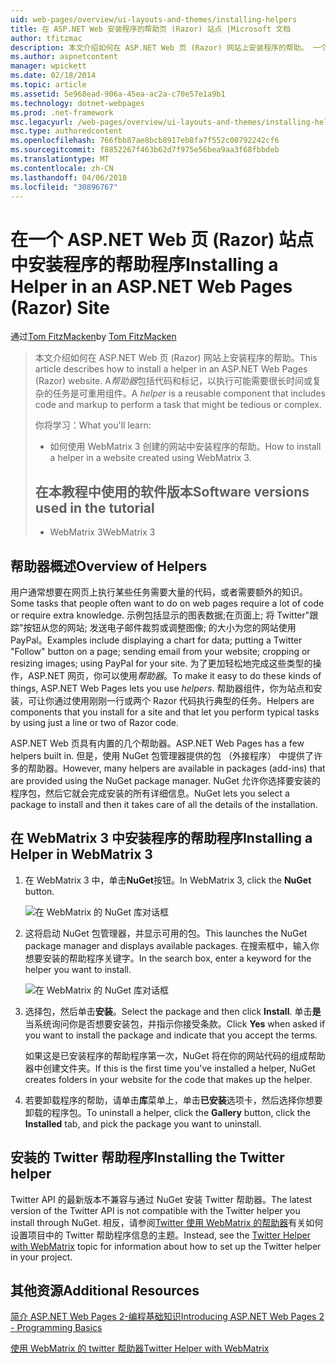 ```yaml
---
uid: web-pages/overview/ui-layouts-and-themes/installing-helpers
title: 在 ASP.NET Web 安装程序的帮助页 (Razor) 站点 |Microsoft 文档
author: tfitzmac
description: 本文介绍如何在 ASP.NET Web 页 (Razor) 网站上安装程序的帮助。 一个帮助程序是一个可重用组件，包括代码和标记每个...
ms.author: aspnetcontent
manager: wpickett
ms.date: 02/18/2014
ms.topic: article
ms.assetid: 5e968ead-906a-45ea-ac2a-c70e57e1a9b1
ms.technology: dotnet-webpages
ms.prod: .net-framework
msc.legacyurl: /web-pages/overview/ui-layouts-and-themes/installing-helpers
msc.type: authoredcontent
ms.openlocfilehash: 766fbb87ae8bcb8917eb8fa7f552c00792242cf6
ms.sourcegitcommit: f8852267f463b62d7f975e56bea9aa3f68fbbdeb
ms.translationtype: MT
ms.contentlocale: zh-CN
ms.lasthandoff: 04/06/2018
ms.locfileid: "30896767"
---
```

<a name="installing-a-helper-in-an-aspnet-web-pages-razor-site"></a><span data-ttu-id="7bd83-104">在一个 ASP.NET Web 页 (Razor) 站点中安装程序的帮助程序</span><span class="sxs-lookup"><span data-stu-id="7bd83-104">Installing a Helper in an ASP.NET Web Pages (Razor) Site</span></span>
====================
<span data-ttu-id="7bd83-105">通过[Tom FitzMacken](https://github.com/tfitzmac)</span><span class="sxs-lookup"><span data-stu-id="7bd83-105">by [Tom FitzMacken](https://github.com/tfitzmac)</span></span>

> <span data-ttu-id="7bd83-106">本文介绍如何在 ASP.NET Web 页 (Razor) 网站上安装程序的帮助。</span><span class="sxs-lookup"><span data-stu-id="7bd83-106">This article describes how to install a helper in an ASP.NET Web Pages (Razor) website.</span></span> <span data-ttu-id="7bd83-107">A*帮助器*包括代码和标记，以执行可能需要很长时间或复杂的任务是可重用组件。</span><span class="sxs-lookup"><span data-stu-id="7bd83-107">A *helper* is a reusable component that includes code and markup to perform a task that might be tedious or complex.</span></span>
> 
> <span data-ttu-id="7bd83-108">你将学习：</span><span class="sxs-lookup"><span data-stu-id="7bd83-108">What you'll learn:</span></span>
> 
> - <span data-ttu-id="7bd83-109">如何使用 WebMatrix 3 创建的网站中安装程序的帮助。</span><span class="sxs-lookup"><span data-stu-id="7bd83-109">How to install a helper in a website created using WebMatrix 3.</span></span>
>   
> 
> ## <a name="software-versions-used-in-the-tutorial"></a><span data-ttu-id="7bd83-110">在本教程中使用的软件版本</span><span class="sxs-lookup"><span data-stu-id="7bd83-110">Software versions used in the tutorial</span></span>
> 
> 
> - <span data-ttu-id="7bd83-111">WebMatrix 3</span><span class="sxs-lookup"><span data-stu-id="7bd83-111">WebMatrix 3</span></span>


## <a name="overview-of-helpers"></a><span data-ttu-id="7bd83-112">帮助器概述</span><span class="sxs-lookup"><span data-stu-id="7bd83-112">Overview of Helpers</span></span>

<span data-ttu-id="7bd83-113">用户通常想要在网页上执行某些任务需要大量的代码，或者需要额外的知识。</span><span class="sxs-lookup"><span data-stu-id="7bd83-113">Some tasks that people often want to do on web pages require a lot of code or require extra knowledge.</span></span> <span data-ttu-id="7bd83-114">示例包括显示的图表数据;在页面上; 将 Twitter"跟踪"按钮从您的网站; 发送电子邮件裁剪或调整图像; 的大小为您的网站使用 PayPal。</span><span class="sxs-lookup"><span data-stu-id="7bd83-114">Examples include displaying a chart for data; putting a Twitter "Follow" button on a page; sending email from your website; cropping or resizing images; using PayPal for your site.</span></span> <span data-ttu-id="7bd83-115">为了更加轻松地完成这些类型的操作，ASP.NET 网页，你可以使用*帮助器*。</span><span class="sxs-lookup"><span data-stu-id="7bd83-115">To make it easy to do these kinds of things, ASP.NET Web Pages lets you use *helpers*.</span></span> <span data-ttu-id="7bd83-116">帮助器组件，你为站点和安装，可让你通过使用刚刚一行或两个 Razor 代码执行典型的任务。</span><span class="sxs-lookup"><span data-stu-id="7bd83-116">Helpers are components that you install for a site and that let you perform typical tasks by using just a line or two of Razor code.</span></span>

<span data-ttu-id="7bd83-117">ASP.NET Web 页具有内置的几个帮助器。</span><span class="sxs-lookup"><span data-stu-id="7bd83-117">ASP.NET Web Pages has a few helpers built in.</span></span> <span data-ttu-id="7bd83-118">但是，使用 NuGet 包管理器提供的包 （外接程序） 中提供了许多的帮助器。</span><span class="sxs-lookup"><span data-stu-id="7bd83-118">However, many helpers are available in packages (add-ins) that are provided using the NuGet package manager.</span></span> <span data-ttu-id="7bd83-119">NuGet 允许你选择要安装的程序包，然后它就会完成安装的所有详细信息。</span><span class="sxs-lookup"><span data-stu-id="7bd83-119">NuGet lets you select a package to install and then it takes care of all the details of the installation.</span></span>

## <a name="installing-a-helper-in-webmatrix-3"></a><span data-ttu-id="7bd83-120">在 WebMatrix 3 中安装程序的帮助程序</span><span class="sxs-lookup"><span data-stu-id="7bd83-120">Installing a Helper in WebMatrix 3</span></span>

1. <span data-ttu-id="7bd83-121">在 WebMatrix 3 中，单击**NuGet**按钮。</span><span class="sxs-lookup"><span data-stu-id="7bd83-121">In WebMatrix 3, click the **NuGet** button.</span></span>

    ![在 WebMatrix 的 NuGet 库对话框](installing-helpers/_static/image1.png)
2. <span data-ttu-id="7bd83-123">这将启动 NuGet 包管理器，并显示可用的包。</span><span class="sxs-lookup"><span data-stu-id="7bd83-123">This launches the NuGet package manager and displays available packages.</span></span> <span data-ttu-id="7bd83-124">在搜索框中，输入你想要安装的帮助程序关键字。</span><span class="sxs-lookup"><span data-stu-id="7bd83-124">In the search box, enter a keyword for the helper you want to install.</span></span>

    ![在 WebMatrix 的 NuGet 库对话框](installing-helpers/_static/image2.png)
3. <span data-ttu-id="7bd83-126">选择包，然后单击**安装**。</span><span class="sxs-lookup"><span data-stu-id="7bd83-126">Select the package and then click **Install**.</span></span> <span data-ttu-id="7bd83-127">单击**是**当系统询问你是否想要安装包，并指示你接受条款。</span><span class="sxs-lookup"><span data-stu-id="7bd83-127">Click **Yes** when asked if you want to install the package and indicate that you accept the terms.</span></span>

     <span data-ttu-id="7bd83-128">如果这是已安装程序的帮助程序第一次，NuGet 将在你的网站代码的组成帮助器中创建文件夹。</span><span class="sxs-lookup"><span data-stu-id="7bd83-128">If this is the first time you've installed a helper, NuGet creates folders in your website for the code that makes up the helper.</span></span>
4. <span data-ttu-id="7bd83-129">若要卸载程序的帮助，请单击**库**菜单上，单击**已安装**选项卡，然后选择你想要卸载的程序包。</span><span class="sxs-lookup"><span data-stu-id="7bd83-129">To uninstall a helper, click the **Gallery** button, click the **Installed** tab, and pick the package you want to uninstall.</span></span>

## <a name="installing-the-twitter-helper"></a><span data-ttu-id="7bd83-130">安装的 Twitter 帮助程序</span><span class="sxs-lookup"><span data-stu-id="7bd83-130">Installing the Twitter helper</span></span>

<span data-ttu-id="7bd83-131">Twitter API 的最新版本不兼容与通过 NuGet 安装 Twitter 帮助器。</span><span class="sxs-lookup"><span data-stu-id="7bd83-131">The latest version of the Twitter API is not compatible with the Twitter helper you install through NuGet.</span></span> <span data-ttu-id="7bd83-132">相反，请参阅[Twitter 使用 WebMatrix 的帮助器](twitter-helper.md)有关如何设置项目中的 Twitter 帮助程序信息的主题。</span><span class="sxs-lookup"><span data-stu-id="7bd83-132">Instead, see the [Twitter Helper with WebMatrix](twitter-helper.md) topic for information about how to set up the Twitter helper in your project.</span></span>

<a id="Additional_Resources"></a>
## <a name="additional-resources"></a><span data-ttu-id="7bd83-133">其他资源</span><span class="sxs-lookup"><span data-stu-id="7bd83-133">Additional Resources</span></span>


[<span data-ttu-id="7bd83-134">简介 ASP.NET Web Pages 2-编程基础知识</span><span class="sxs-lookup"><span data-stu-id="7bd83-134">Introducing ASP.NET Web Pages 2 - Programming Basics</span></span>](../getting-started/introducing-razor-syntax-c.md)

[<span data-ttu-id="7bd83-135">使用 WebMatrix 的 twitter 帮助器</span><span class="sxs-lookup"><span data-stu-id="7bd83-135">Twitter Helper with WebMatrix</span></span>](twitter-helper.md)
